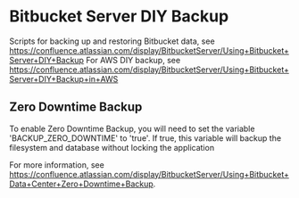 # Bitbucket Server DIY Backup #

Scripts for backing up and restoring Bitbucket data, see https://confluence.atlassian.com/display/BitbucketServer/Using+Bitbucket+Server+DIY+Backup
For AWS DIY backup, see https://confluence.atlassian.com/display/BitbucketServer/Using+Bitbucket+Server+DIY+Backup+in+AWS

## Zero Downtime Backup ##

To enable Zero Downtime Backup, you will need to set the variable 'BACKUP_ZERO_DOWNTIME' to 'true'.
If true, this variable will backup the filesystem and database without locking the application

For more information, see https://confluence.atlassian.com/display/BitbucketServer/Using+Bitbucket+Data+Center+Zero+Downtime+Backup.
